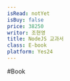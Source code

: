 ```yaml
---
isRead: notYet
isBuy: false
price: 38250
writor: 조현영
title: NodeJS 교과서
class: E-book
platform: Yes24
---
```

#Book 